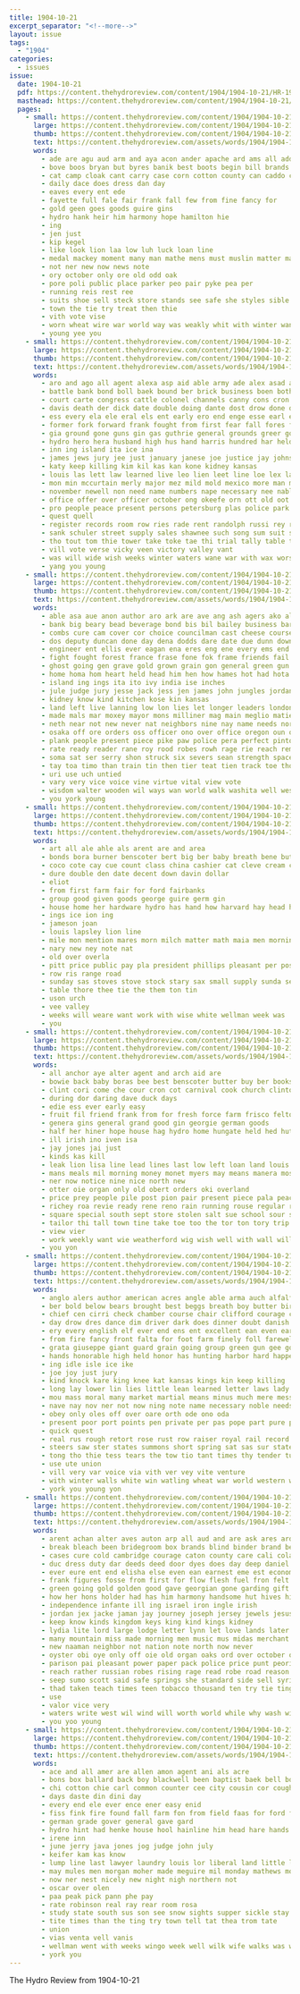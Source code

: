 ```yaml
---
title: 1904-10-21
excerpt_separator: "<!--more-->"
layout: issue
tags:
  - "1904"
categories:
  - issues
issue:
  date: 1904-10-21
  pdf: https://content.thehydroreview.com/content/1904/1904-10-21/HR-1904-10-21.pdf
  masthead: https://content.thehydroreview.com/content/1904/1904-10-21/masthead/HR-1904-10-21.jpg
  pages:
    - small: https://content.thehydroreview.com/content/1904/1904-10-21/small/HR-1904-10-21-01.jpg
      large: https://content.thehydroreview.com/content/1904/1904-10-21/large/HR-1904-10-21-01.jpg
      thumb: https://content.thehydroreview.com/content/1904/1904-10-21/thumbnails/HR-1904-10-21-01.jpg
      text: https://content.thehydroreview.com/assets/words/1904/1904-10-21/HR-1904-10-21-01.txt
      words:
        - ade are agu aud arm and aya acon ander apache ard ams all addai
        - bove boos bryan but byres banik best boots begin bill brands brick boys bank
        - cat camp cloak cant carry case corn cotton county can caddo child company city come course core coe carnegie con
        - daily dace does dress dan day
        - eaves every ent ede
        - fayette full fale fair frank fall few from fine fancy for
        - gold geen goes goods guire gins
        - hydro hank heir him harmony hope hamilton hie
        - ing
        - jen just
        - kip kegel
        - like look lion laa low luh luck loan line
        - medal mackey moment many man mathe mens must muslin matter mae market mack mane mathews
        - not ner new now news note
        - ory october only ore old odd oak
        - pore poli public place parker peo pair pyke pea per
        - running reis rest ree
        - suits shoe sell steck store stands see safe she styles sible state sage sing staple sister som stand smoke sie said stuff special salesman
        - town the tie try treat then thie
        - vith vote vise
        - worn wheat wire war world way was weakly whit with winter want ware wil worlds well will worth
        - young yee you
    - small: https://content.thehydroreview.com/content/1904/1904-10-21/small/HR-1904-10-21-02.jpg
      large: https://content.thehydroreview.com/content/1904/1904-10-21/large/HR-1904-10-21-02.jpg
      thumb: https://content.thehydroreview.com/content/1904/1904-10-21/thumbnails/HR-1904-10-21-02.jpg
      text: https://content.thehydroreview.com/assets/words/1904/1904-10-21/HR-1904-10-21-02.txt
      words:
        - aro and ago all agent alexa asp aid able army ade alex asad ain anderson albuquerque autumn alm ambush aver ake arthur are adkins age appl accord arkansas alfred arab ale anil
        - battle bank bond boll baek bound ber brick business boen both been bands bus bis begun board bluff bishop blades bridges beat bas branch began belt beach begin bruce beem bales bator body bonus brother but beech brought bel bish boils bear blood bring ben brothers burnet best bail bridge bros
        - court carte congress cattle colonel channels canny cons cron cation close car colorado cases cost can camp cave county clos conn conan city con care coy company cool creek church cree comanche civil call crosby cour cal coane canto commander cot cotton chief cap colbert che
        - davis death der dick date double doing dante dost drow done drinks day dam den dence deeds days down doubt dawes during dally dent deal dat degree deen
        - ess every ela ele eral els ent early ero end enge esse earl este ena
        - former fork forward frank fought from first fear fall fores flood firm fone favors face fason fast francisco field fore flank fell fost full fon foe fing fire for fame few fae fort fail found fund fair
        - gia ground gone guns gin gas guthrie general grounds greer governor good given gave gambling grant glace gol gins gambler getting gov gaal grand
        - hydro hero hera husband high hus hand harris hundred har held had healy him horse hobart has hils hes house hing how humphrey hin honorable hay head homestead hands hold hag henry her hartford
        - inn ing island ita ice ina
        - james jews jury jee just january janese joe justice jay johnson john juris
        - katy keep killing kim kil kas kan kone kidney kansas
        - louis las lett law learned live leo lien leet line loe lex lawton lar lot lands lines look ley left light lawrence lor last long liao land let lad less large ler
        - mon min mccurtain merly major mez mild mold mexico more man mowe mountain mark mcalester matter miller mora meeks men most matters may method mak mathews many must made main mal moment mar miners mains mae morning money miles
        - november newell non need name numbers nape necessary nee nable nation not night now new near news nat north
        - office offer over officer october ong okeefe orn ott old oot otte ore only
        - pro people peace present persons petersburg plas police park pine pan plants perkins promise para piece pat per public poor plant port piles powers picking press paso pose pany plan part patil pest president
        - quest quell
        - register records room row ries rade rent randolph russi rey robert rine rel rad river rest record rock ready rush ris ruse rob run roam rab roar russian rei roth rea rier rust red road
        - sank schuler street supply sales shawnee such song sum suit sayer stipe sistrunk surges shad sha syme sutherland season set said stan soar short sale still sherman see service state special seen summer seats stock shall sup school states shawn sill story sor sheriff south sides smi start shake sea salt shoot sault santa schol sie shak seem stores selves san seven struck show southern sutton shape schools say shoulder strong
        - tho tout tom thie tower take toke tae thi trial tally table test try tast train timber tine towns tates tia terrible taman texas trout too taken thoburn them then thar tat ton tes torney ted thy tor tree than tue thomas tha taye ten teno town tai the
        - vill vote verse vicky veen victory valley vant
        - was will wide wish weeks winter waters wane war with wax worst while world well work wolfe way wars wife week warns washington wild went west wing water wat working ward
        - yang you young
    - small: https://content.thehydroreview.com/content/1904/1904-10-21/small/HR-1904-10-21-03.jpg
      large: https://content.thehydroreview.com/content/1904/1904-10-21/large/HR-1904-10-21-03.jpg
      thumb: https://content.thehydroreview.com/content/1904/1904-10-21/thumbnails/HR-1904-10-21-03.jpg
      text: https://content.thehydroreview.com/assets/words/1904/1904-10-21/HR-1904-10-21-03.txt
      words:
        - able asa aue anon author aro ark are ave ang ash agers ako ale apt ates aden ana ago ast army ace apa aban assa ane ari age anes anselm alten all and aye
        - bank big beary bead beverage bond bis bil bailey business barrela brakeman bon bas bass been bow bald bur best bail batty brought bill bee bottles back board bryan black but bry bron brass botta burns bring ber both boen ban balke brain bayonne better bos beat bird
        - combs cure cam cover cor choice councilman cast cheese course came case common city courter come close cause chen citizen can cone cape court cook courage carpenter care county cen cotten cratic curt cleaver certain company change courts cee cat cording choo con
        - dos deputy duncan done day dena dodds dare date due dunn down dill deal demo die diss dian daughter death does
        - engineer ent ellis ever eagan ena eres eng ene every ems end english else eam easy
        - fight fought forest france frase fone fok frame friends fail far from fend face ford fons frey found free friend freedom for fruit forget fair fie fil fee former french fire first frank francisco fresh fout
        - ghost going gen grave gold grown grain gon general green gun gan gayer guest gift ground group grand guard garfield goes gus good given gomera garden
        - home homa hom heart held head him hen how hames hot had hota high hare helt hopes hart hope hus hunts husband hee health hed her has human harmony house henry
        - island ing ings ita ito ivy india ise inches
        - jule judge jury jesse jack jess jen james john jungles jordan joint june jim
        - kidney know kind kitchen kose kin kansas
        - land left live lanning low lon lies let longer leaders london lands lanting lot lucky long letter lad large loa louis lead lightning lawton ligue lye little last lowe
        - made mals mar moxey mayor mons milliner mag main meglio matier man money mcfarland more mace milling morey moon most mony meyer morris moos men mason mediate matter mathews mike meal mcguire mite math mentor members merit maker mete miles mctaggart miner mow muslin may mangum mer minnie many much mak massingale mea must market meguire
        - neth near not new never nat neighbors nine nay name needs nor night now
        - osaka off ore orders oss officer ono over office oregon oun ory owns ong only onal
        - plank people present piece pike paw police pera perfect pinto park pull per parker president plage part pay porting public plate point prais pol past paris plano pat peo pate persons pee powder policy pacific pon points pace pose
        - rate ready reader rane roy rood robes rowh rage rie reach remark rose ree reason ren rounds red rae rule ras rear reading rothschild record real reiter rather ruth ran robbers room rock
        - soma sat ser serry shon struck six severs sean strength space standard sliver san speak special small street stone see shape schoo sul shak stump sion saw steers story she seems snock standing star store saca sit sam seats shawnee say stair sek stock sult stern sing son set september strike speaker sed sue supp shows salle stay smith stoves sad side sup sale seat start santa sus sum somo sting said such skull storm sober spratt save southern stafford sons school show states servant silver senator shown stole state single stand
        - tay toa timo than train tin then tier teat tien track toe thompson takes top tera tat ture thick tell tad tow taken take too trey thal tum troup temple them tea the thi threat tho tole tory ted tee tran texas test ten tas ton teen tree touch tun thing threats
        - uri use uch untied
        - vary very vice voice vine virtue vital view vote
        - wisdom walter wooden wil ways wan world walk washita well western washington weather while weekly works waste word wales wise white worker wit wich wind wilt worth wife wee way will with week william wide weeks win waiter work worlds want wear was write
        - you york young
    - small: https://content.thehydroreview.com/content/1904/1904-10-21/small/HR-1904-10-21-04.jpg
      large: https://content.thehydroreview.com/content/1904/1904-10-21/large/HR-1904-10-21-04.jpg
      thumb: https://content.thehydroreview.com/content/1904/1904-10-21/thumbnails/HR-1904-10-21-04.jpg
      text: https://content.thehydroreview.com/assets/words/1904/1904-10-21/HR-1904-10-21-04.txt
      words:
        - art all ale ahle als arent are and area
        - bonds bora burner benscoter bert big ber baby breath bene but best bank
        - coco cote cay cue count class china cashier cat cleve cream cash cach cor credit cotton
        - dure double den date decent down davin dollar
        - eliot
        - from first farm fair for ford fairbanks
        - group good given goods george guire germ gin
        - house home her hardware hydro has hand how harvard hay head handle
        - ings ice ion ing
        - jameson joan
        - louis lapsley lion line
        - mile mon mention mares morn milch matter math maia men morning
        - nary new ney note nat
        - old over overla
        - pitt price public pay pla president phillips pleasant per post
        - row ris range road
        - sunday sas stoves stove stock stary sax small supply sunda seer seems seen second sule south sand
        - table thore thee tie the them ton tin
        - uson urch
        - vee valley
        - weeks will weare want work with wise white wellman week was
        - you
    - small: https://content.thehydroreview.com/content/1904/1904-10-21/small/HR-1904-10-21-05.jpg
      large: https://content.thehydroreview.com/content/1904/1904-10-21/large/HR-1904-10-21-05.jpg
      thumb: https://content.thehydroreview.com/content/1904/1904-10-21/thumbnails/HR-1904-10-21-05.jpg
      text: https://content.thehydroreview.com/assets/words/1904/1904-10-21/HR-1904-10-21-05.txt
      words:
        - all anchor aye alter agent and arch aid are
        - bowie back baby boras bee best benscoter butter buy ber books bertz boyer boys bank been
        - clint cori come che cour cron cot carnival cook church clinton can comp caddo cher city cand county count carry cas cotton company
        - during dor daring dave duck days
        - edie ess ever early easy
        - fruit fil friend frank from for fresh force farm frisco felton
        - genera gins general grand good gin georgie german goods
        - half her hiner hope house hag hydro home hungate held hed hut has had harry hicks
        - ill irish ino iven isa
        - jay jones jai just
        - kinds kas kill
        - leak lion lisa line lead lines last low left loan land louis
        - mans meals mil morning money monet myers may means manera most market more mar miss mules made
        - ner now notice nine nice north new
        - otter oie organ only old obert orders oki overland
        - price prey people pile post pion pair present piece pala peace plan pel paper pike pain poo push pure private place pee pall pay per pat pent pet piano
        - richey roa revie ready rene reno rain running rouse regular reader rent rom res rates
        - square special south sept store stolen salt sue school sour sweet sister sell send sack sie state sweat sacks suits sang sale sha summer star soon see sais saturday swe sunday stele standard som sap son save sis
        - tailor thi tall town tine take toe too the tor ton tory trip tew them
        - view vier
        - work weekly want wie weatherford wig wish well with wall will west week wheat why went was wake
        - you yon
    - small: https://content.thehydroreview.com/content/1904/1904-10-21/small/HR-1904-10-21-06.jpg
      large: https://content.thehydroreview.com/content/1904/1904-10-21/large/HR-1904-10-21-06.jpg
      thumb: https://content.thehydroreview.com/content/1904/1904-10-21/thumbnails/HR-1904-10-21-06.jpg
      text: https://content.thehydroreview.com/assets/words/1904/1904-10-21/HR-1904-10-21-06.txt
      words:
        - anglo alers author american acres angle able arma auch alfalfa angry ani agent ask acho abe alfred and arras all arm aud angles are anguish ave acre
        - ber bold below bears brought best beggs breath boy butter bird brush better blot been brings bac bay bas bent bis body barley blood bread branch bear back bright bril both begin but
        - chief cen cirri check chamber course chair clifford courage cases close character center canadas cheap come can curl cold chamberlain crown canada crary city comes care cham certain cordelia canute company card cate came conquest case cach cai cattle chose clover
        - day drow dres dance dim driver dark does dinner doubt danish drag dry double degree dog deter dei dats dial december down dale done dais dane die
        - ery every english elf ever end ens ent excellent ean even ear
        - from fire fancy front falta for foot farm finely foll farewell floor few fete fine fort fon failing friend free fountain first frost fea fed forward fell figures frame fail fill far famous force fair frank freely foe face field fall
        - grata giuseppe giant guard grain going group green gun gee goods gon goes gave gory guest good gers gallery grown goo grip grate
        - hands honorable high held honor has hunting harbor hard happe hide how habit hes him han her had hand harm heard helps hush hundred haste holiness height hile hall health hore human horse
        - ing idle isle ice ike
        - joe joy just jury
        - kind knock kare king knee kat kansas kings kin keep killing
        - long lay lower lin lies little lean learned letter laws lady life lac look lands longer large live lips like london land last light lucky lie list lawman leo lords late less lord line lake left let
        - mou mass moral many market martial means minus much mere mess more matter mayor manners mighty made matters most milk mich miles mutters mans man may men monte midland mak mon money must medica min million main mae
        - nave nay nov ner not now ning note name necessary noble needs november north new
        - obey only oles off over oare orth ode ono oda
        - present poor port points pen private per pas pope part pure prophet pacific people patch paul pro pink profit pasteur peo prise pase place palm public proud pledge person pea price phe power pale palace post pay pork pad pleasure
        - quick quest
        - real rus rough retort rose rust row raiser royal rail record road reason ram room rome rate romance roth rising risen ring rot reach riding rule round
        - steers saw ster states summons short spring sat sas sur staten silver scarlet seis student seen say spearman shook shipper steel soon sword see share smile seed strawberry still seales shar string soc surprise sembly stone sian stray strong state show said sia start score simple sink super second special stands slow starch set small space sad setting shadow station sour seat seo such sebert stand she son self sir street scales study shall safe school sup speak stern stiff
        - tong tho thie tess tears the tow tio tant times thy tender tures treat thousand tap then tardy tam tal tipping taken tole tell thad thing take tack tear too territo thrall them tee ted tsu than taba tin tower tice teach train
        - use ute union
        - vill very var voice via vith ver vey vite venture
        - with winter walls white win watling wheat war world western while won words went work worth watch works will was water ways weak weeks ward williams want wil wit way well word wall week worlds
        - york you young yon
    - small: https://content.thehydroreview.com/content/1904/1904-10-21/small/HR-1904-10-21-07.jpg
      large: https://content.thehydroreview.com/content/1904/1904-10-21/large/HR-1904-10-21-07.jpg
      thumb: https://content.thehydroreview.com/content/1904/1904-10-21/thumbnails/HR-1904-10-21-07.jpg
      text: https://content.thehydroreview.com/assets/words/1904/1904-10-21/HR-1904-10-21-07.txt
      words:
        - arent achan alter aves auton arp all aud and are ask ares arden able argue american america anderson aca
        - break bleach been bridegroom box brands blind binder brand bead bank bible bas bare bright bis bottle bald beats bach but ber beaufort bachelor brought big bot buy boy bands bird best
        - cases cure cold cambridge courage caton county care cali colas city clear cause chem character cane charle channel cap car common christ chasey cory con carry come can check chronic cottage canals cumberland col came case close change chris
        - duc dress duty dar deeds deed door dyes does day deep daniel dark divin doubt demand down dear daughter dec danger during
        - ever eure ent end elisha else even ean earnest eme est economy easy every
        - frank figures fosse from first for flow flesh fuel fron felt favors fancy forth fast full few fear farina favor free farm found fall friends fore faith former
        - green going gold golden good gave georgian gone garding gift given guthrie gra general grade
        - how her hons holder had has him harmony handsome hut hives high heart hills hence hum honor hove hone heard hee hunts housekeeper han head hurt hard hand half horse health humble hidden home happy herald hues heaven hightower
        - independence infante ill ing israel iron ingle irish
        - jordan jex jacke jaman jay journey joseph jersey jewels jesus jure just
        - keep know kinds kingdom keys king kind kings kidney
        - lydia lite lord large lodge letter lynn let love lands later learn lev life lion long lewis less lucky living lit lesson left lake little lot law lady littie like laws laundry london
        - many mountain miss made morning men music mus midas merchant may major messenger mexican miles master mas means mention man most mans mere mccauley moro mass maid mighty market maple marry mon much must moral money
        - new naaman neighbor not nation note north now never
        - oyster obi oye only off oie old organ oaks ord over october obey
        - parison pai pleasant power paper pack police price punt peoria pala pound prophet pickwick pinkham pluck pride pat persons pomp per part poss purchase ponder present pipes place people perfect pearl pounds pay
        - reach rather russian robes rising rage read robe road reason rich rea reer reed ress rivers rent row record
        - seep sumo scott said safe springs she standard side sell syria silver sun sweet severe stare stormy street soon strength soul slight say sat scotch swiss staten sermon story sleep sin study states such son sale sho shakes stock seem shall set stief seen save space shows start sells state ser sich saye seaton show starch size strong speed smart sage soca sees sik send station seven snow sugar sim skill stay seems stas see
        - thad taken teach times teen tobacco thousand ten try tie ting too toledo than tech ton tilly teck timo tecumseh touch tye the ted take thy talent tha thi tut tor trust tell tea tho tam then trial tain tones thou tree them
        - use
        - valor vice very
        - waters write west wil wind will worth world while why wash win was white water well walk wooten with way went weak waste word warning wroth wand worthy washington wence
        - you yoo young
    - small: https://content.thehydroreview.com/content/1904/1904-10-21/small/HR-1904-10-21-08.jpg
      large: https://content.thehydroreview.com/content/1904/1904-10-21/large/HR-1904-10-21-08.jpg
      thumb: https://content.thehydroreview.com/content/1904/1904-10-21/thumbnails/HR-1904-10-21-08.jpg
      text: https://content.thehydroreview.com/assets/words/1904/1904-10-21/HR-1904-10-21-08.txt
      words:
        - ace and all amer are allen amon agent ani als acre
        - bons box ballard back boy blackwell been baptist baek bell bottles but barbe brought baile
        - chi cotton chie carl common counter cee city cousin cor cough call coe che car
        - days daste din dini day
        - every end ele ever ence ener easy enid
        - fiss fink fire found fall farm fon from field faas for ford friend few friends far
        - german grade gover general gave gard
        - hydro hint had henke house hool hainline him head hare hands has
        - irene inn
        - june jerry java jones jog judge john july
        - keifer kam kas know
        - lump line last lawyer laundry louis lor liberal land little lot low longer lee
        - may mules men morgan moher made meguire mil monday mathews mor man mcguire morning
        - now ner nest nicely new night nigh northern not
        - oscar over olen
        - paa peak pick pann phe pay
        - rate robinson real ray rear room rosa
        - study state south sus son see snow sights supper sickle stay sever southern sents stone saturday side sen steven smith ship sell sat school start speak standard
        - tite times than the ting try town tell tat thea trom tate
        - union
        - vias venta vell vanis
        - wellman went with weeks wingo week well wilk wife walks was while will weak weatherford winter write west wert woodruff wend
        - york you
---
```


The Hydro Review from 1904-10-21

<!--more-->

